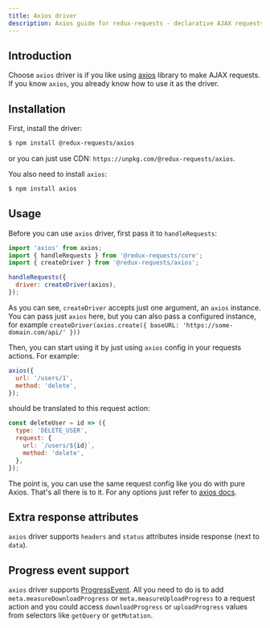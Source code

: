 ```yaml
---
title: Axios driver
description: Axios guide for redux-requests - declarative AJAX requests and automatic network state management for single-page applications
---
```


## Introduction

Choose `axios` driver is if you like using [axios](https://github.com/axios/axios) library to make AJAX requests.
If you know `axios`, you already know how to use it as the driver.

## Installation

First, install the driver:

```bash
$ npm install @redux-requests/axios
```

or you can just use CDN: `https://unpkg.com/@redux-requests/axios`.

You also need to install `axios`:

```bash
$ npm install axios
```

## Usage

Before you can use `axios` driver, first pass it to `handleRequests`:

```js
import 'axios' from axios;
import { handleRequests } from '@redux-requests/core';
import { createDriver } from '@redux-requests/axios';

handleRequests({
  driver: createDriver(axios),
});
```

As you can see, `createDriver` accepts just one argument, an `axios` instance.
You can pass just `axios` here, but you can also pass a configured instance, for example
`createDriver(axios.create({ baseURL: 'https://some-domain.com/api/' }))`

Then, you can start using it by just using `axios` config in your requests actions. For example:

```js
axios({
  url: '/users/1',
  method: 'delete',
});
```

should be translated to this request action:

```js
const deleteUser = id => ({
  type: 'DELETE_USER',
  request: {
    url: `/users/${id}`,
    method: 'delete',
  },
});
```

The point is, you can use the same request config like you do with pure Axios. That's
all there is to it. For any options just refer to [axios docs](https://github.com/axios/axios).

## Extra response attributes

`axios` driver supports `headers` and `status` attributes inside response (next to `data`).

## Progress event support

`axios` driver supports [ProgressEvent](https://developer.mozilla.org/en-US/docs/Web/API/ProgressEvent). All you
need to do is to add `meta.measureDownloadProgress` or `meta.measureUploadProgress` to a request action and
you could access `downloadProgress` or `uploadProgress` values from selectors like `getQuery` or `getMutation`.
